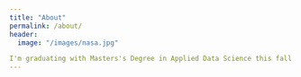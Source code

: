 ```yaml
---
title: "About"
permalink: /about/
header:
  image: "/images/nasa.jpg"

I'm graduating with Masters's Degree in Applied Data Science this fall 2020. This portfolio aims to cover my Data Science projects completed during the program.
---
```

<script type="text/javascript">
  var GOOG_FIXURL_LANG = 'en';
  var GOOG_FIXURL_SITE = '{{ site.url }}'
</script>
<script type="text/javascript"
  src="//linkhelp.clients.google.com/tbproxy/lh/wm/fixurl.js">
</script>
